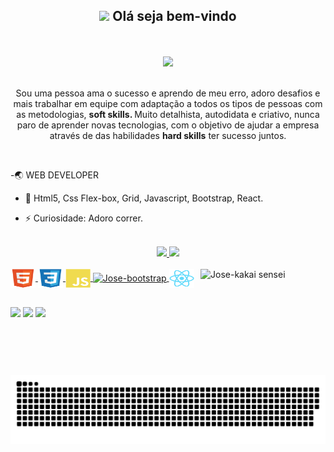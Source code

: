 <span align="center">

## <img src="https://i.imgur.com/0hdZ65D.gif" width="40px"> Olá seja bem-vindo</h2>

</span>
<br>
<br>
<div align="center" >

<img src="https://cdn.dribbble.com/users/1732368/screenshots/6553872/web_developer.gif" width="800px" />

</div>

<br>
<p align="center">
  Sou uma pessoa ama o sucesso e aprendo de meu erro, adoro desafios e mais trabalhar em equipe com adaptação a todos os tipos de pessoas com as metodologias, <strong> soft skills. </strong> Muito detalhista, autodidata e criativo, nunca paro de aprender novas tecnologias, com o objetivo de ajudar a empresa através de das habilidades <strong> hard skills</strong> ter sucesso juntos.
 
</p>

<br>


-🌏 WEB DEVELOPER

- 🌱 Html5, Css Flex-box, Grid, Javascript, Bootstrap, React.


- ⚡ Curiosidade: Adoro correr.
<br>

<div align="center">
  <a href="colocar nome de meu git">
  <img height="150em" src="https://github-readme-stats.vercel.app/api?username=joseangel&show_icons=true&theme=dracula&include_all_commits=true&count_private=true"/>
  <img height="150em" src="https://github-readme-stats.vercel.app/api/top-langs/?username=joseangel&layout=compact&langs_count=7&theme=dracula"/>
</div>
  <br>
  <div style="display: inline_block" <br>
  <img align="center" alt="Jose-HTML" height="30" width="40" src="https://raw.githubusercontent.com/devicons/devicon/master/icons/html5/html5-original.svg">
  <img align="center" alt="Jose-CSS" height="30" width="40" src="https://raw.githubusercontent.com/devicons/devicon/master/icons/css3/css3-original.svg">
  <img align="center" alt="Jose-Js" height="30" width="40" src="https://raw.githubusercontent.com/devicons/devicon/master/icons/javascript/javascript-plain.svg"> 
  <img align="center" alt="Jose-bootstrap" height="30" width="40" src="https://cdn.jsdelivr.net/gh/devicons/devicon/icons/bootstrap/bootstrap-plain.svg">
  <img align="center" alt="Jose-React" height="30" width="40" src="https://raw.githubusercontent.com/devicons/devicon/master/icons/react/react-original.svg">
  <img align="right" alt="Jose-kakai sensei"  height="170" width="200" border-radius="50%" src="https://pa1.narvii.com/7085/1dc612072aceddf8c20e69d8b1168aa3fa659aa2r1-498-274_hq.gif">
</div>
  
  <br>
  <div margin="10px"> 
 
  <a href="https://www.instagram.com/kiko_del_toro/?hl=es" target="_blank"><img src="https://img.shields.io/badge/-Instagram-%23E4405F?style=for-the-badge&logo=instagram&logoColor=white" target="_blank"></a>
  <a href = "kikomalbranche@gmail.com"><img src="https://img.shields.io/badge/Microsoft_Outlook-0078D4?style=for-the-badge&logo=microsoft-outlook&logoColor=white"></a>
  <a href="https://www.linkedin.com/in/joseangelprogramadorweb/" target="_blank"><img src="https://img.shields.io/badge/-LinkedIn-%230077B5?style=for-the-badge&logo=linkedin&logoColor=white" target="_blank" ></a>    
      <br>
  <br>
  <br>
  <br>
  
   ![Snake animation](https://github.com/jhonmanuelg/jhonmanuelg/blob/output/github-contribution-grid-snake.svg)
 
 
</div>
